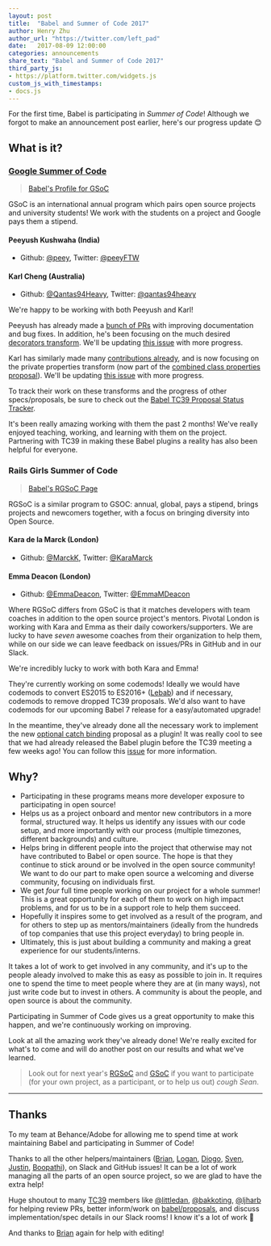 ```yaml
---
layout: post
title:  "Babel and Summer of Code 2017"
author: Henry Zhu
author_url: "https://twitter.com/left_pad"
date:   2017-08-09 12:00:00
categories: announcements
share_text: "Babel and Summer of Code 2017"
third_party_js:
- https://platform.twitter.com/widgets.js
custom_js_with_timestamps:
- docs.js
---
```


For the first time, Babel is participating in *Summer of Code*!
Although we forgot to make an announcement post earlier, here's our progress update 😊

## What is it?

### [Google Summer of Code](https://summerofcode.withgoogle.com/)

> [Babel's Profile for GSoC](https://summerofcode.withgoogle.com/organizations/5842528113786880/)

GSoC is an international annual program which pairs open source projects and university students! We work with the students on a project and Google pays them a stipend.

#### Peeyush Kushwaha (India)

- Github: [@peey](https://github.com/peey), Twitter: [@peeyFTW](https://twitter.com/peeyFTW)

#### Karl Cheng (Australia)

- Github: [@Qantas94Heavy](https://github.com/Qantas94Heavy), Twitter: [@qantas94heavy](https://twitter.com/qantas94heavy)

We're happy to be working with both Peeyush and Karl!

Peeyush has already made a [bunch of PRs](https://github.com/pulls?utf8=%E2%9C%93&q=is%3Apr+author%3Apeey+user%3Ababel+is%3Aboth) with improving documentation and bug fixes. In addition, he's been focusing on the much desired [decorators transform](https://github.com/tc39/proposal-decorators). We'll be updating [this issue](https://github.com/babel/proposals/issues/11) with more progress.

Karl has similarly made many [contributions already](https://github.com/pulls?utf8=%E2%9C%93&q=is%3Apr+author%3AQantas94Heavy+user%3Ababel+), and is now focusing on the private properties transform (now part of the [combined class properties proposal](https://github.com/tc39/proposal-class-fields)). We'll be updating [this issue](https://github.com/babel/proposals/issues/12) with more progress.

To track their work on these transforms and the progress of other specs/proposals, be sure to check out the [Babel TC39 Proposal Status Tracker](https://github.com/babel/proposals).

It's been really amazing working with them the past 2 months! We've really enjoyed teaching, working, and learning with them on the project. Partnering with TC39 in making these Babel plugins a reality has also been helpful for everyone.

### Rails Girls Summer of Code

> [Babel's RGSoC Page](https://teams.railsgirlssummerofcode.org/teams/307)

RGSoC is a similar program to GSOC: annual, global, pays a stipend, brings projects and newcomers together, with a focus on bringing diversity into Open Source.

#### Kara de la Marck (London)

- Github: [@MarckK](https://github.com/MarckK), Twitter: [@KaraMarck](https://twitter.com/KaraMarck)

#### Emma Deacon (London)

- Github: [@EmmaDeacon](https://github.com/EmmaDeacon), Twitter: [@EmmaMDeacon](https://twitter.com/EmmaMDeacon)

Where RGSoC differs from GSoC is that it matches developers with team coaches in addition to the open source project's  mentors. Pivotal London is working with Kara and Emma as their daily coworkers/supporters. We are lucky to have _seven_ awesome coaches from their organization to help them, while on our side we can leave feedback on issues/PRs in GitHub and in our Slack.

We're incredibly lucky to work with both Kara and Emma!

They're currently working on some codemods! Ideally we would have codemods to convert ES2015 to ES2016+ ([Lebab](https://lebab.io/)) and if necessary, codemods to remove dropped TC39 proposals. We'd also want to have codemods for our upcoming Babel 7 release for a easy/automated upgrade!

In the meantime, they've already done all the necessary work to implement the new [optional catch binding](https://github.com/tc39/proposal-optional-catch-binding) proposal as a plugin! It was really cool to see that we had already released the Babel plugin before the TC39 meeting a few weeks ago! You can follow this [issue](https://github.com/babel/proposals/issues/7) for more information.

## Why?

- Participating in these programs means more developer exposure to participating in open source!
- Helps us as a project onboard and mentor new contributors in a more formal, structured way. It helps us identify any issues with our code setup, and more importantly with our process (multiple timezones, different backgrounds) and culture.
- Helps bring in different people into the project that otherwise may not have contributed to Babel or open source. The hope is that they continue to stick around or be involved in the open source community! We want to do our part to make open source a welcoming and diverse community, focusing on individuals first.
- We get _four_ full time people working on our project for a whole summer! This is a great opportunity for each of them to work on high impact problems, and for us to be in a support role to help them succeed.
- Hopefully it inspires some to get involved as a result of the program, and for others to step up as mentors/maintainers (ideally from the hundreds of top companies that use this project everyday) to bring people in.
- Ultimately, this is just about building a community and making a great experience for our students/interns.

It takes a lot of work to get involved in any community, and it's up to the people aleady involved to make this as easy as possible to join in. It requires one to spend the time to meet people where they are at (in many ways), not just write code but to invest in others. A community is about the people, and open source is about the community.

Participating in Summer of Code gives us a great opportunity to make this happen, and we're continuously working on improving.

Look at all the amazing work they've already done! We're really excited for what's to come and will do another post on our results and what we've learned.

> Look out for next year's [RGSoC](https://twitter.com/RailsGirlsSoC) and [GSoC](https://twitter.com/gsoc) if you want to participate (for your own project, as a participant, or to help us out) *cough Sean*.

---

## Thanks

To my team at Behance/Adobe for allowing me to spend time at work maintaining Babel and participating in Summer of Code!

Thanks to all the other helpers/maintainers ([Brian](https://github.com/existentialism), [Logan](https://github.com/loganfsmyth), [Diogo](https://github.com/Kovensky), [Sven](https://github.com/xtuc), [Justin](https://github.com/jridgewell), [Boopathi](https://github.com/boopathi)), on Slack and GitHub issues! It can be a lot of work managing all the parts of an open source project, so we are glad to have the extra help!

Huge shoutout to many [TC39](https://github.com/tc39) members like [@littledan](https://twitter.com/littledan), [@bakkoting](https://twitter.com/bakkoting), [@ljharb](https://twitter.com/ljharb) for helping review PRs, better inform/work on [babel/proposals](https://github.com/babel/proposals), and discuss implementation/spec details in our Slack rooms! I know it's a lot of work 🙂

And thanks to [Brian](https://github.com/existentialism) again for help with editing!
